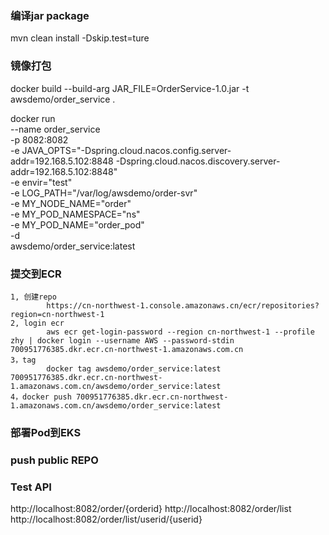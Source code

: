 

### 编译jar package
mvn clean install -Dskip.test=ture

### 镜像打包
docker build --build-arg JAR_FILE=OrderService-1.0.jar -t awsdemo/order_service .

docker run \
    --name order_service \
    -p 8082:8082 \
    -e JAVA_OPTS="-Dspring.cloud.nacos.config.server-addr=192.168.5.102:8848 -Dspring.cloud.nacos.discovery.server-addr=192.168.5.102:8848" \
    -e envir="test" \
    -e LOG_PATH="/var/log/awsdemo/order-svr" \
    -e MY_NODE_NAME="order" \
    -e MY_POD_NAMESPACE="ns" \
    -e MY_POD_NAME="order_pod" \
    -d \
    awsdemo/order_service:latest

### 提交到ECR
    1, 创建repo
            https://cn-northwest-1.console.amazonaws.cn/ecr/repositories?region=cn-northwest-1
    2, login ecr 
            aws ecr get-login-password --region cn-northwest-1 --profile zhy | docker login --username AWS --password-stdin 700951776385.dkr.ecr.cn-northwest-1.amazonaws.com.cn
    3，tag  
            docker tag awsdemo/order_service:latest 700951776385.dkr.ecr.cn-northwest-1.amazonaws.com.cn/awsdemo/order_service:latest
    4，docker push 700951776385.dkr.ecr.cn-northwest-1.amazonaws.com.cn/awsdemo/order_service:latest
    
### 部署Pod到EKS


### push public REPO


### Test API
http://localhost:8082/order/{orderid}
http://localhost:8082/order/list
http://localhost:8082/order/list/userid/{userid}


    

